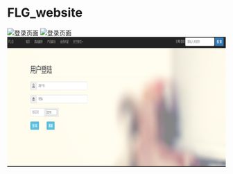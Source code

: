# FLG_website
<img src="https://github.com/fhgreenery/FLG_website/blob/main/index.png" width="650" height="800" alt="登录页面"/>
<img src="https://github.com/fhgreenery/FLG_website/blob/main/works.png" width="650" height="600" alt="登录页面"/>
<img src="https://github.com/fhgreenery/FLG_website/blob/main/login.png" width="650" height="300" alt="登录页面"/>

